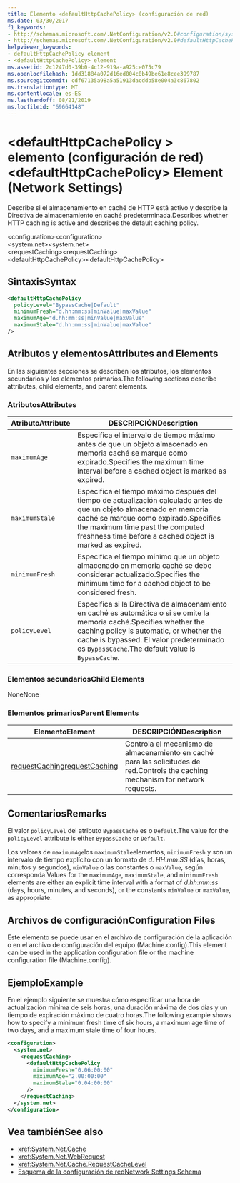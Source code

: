 ```yaml
---
title: Elemento <defaultHttpCachePolicy> (configuración de red)
ms.date: 03/30/2017
f1_keywords:
- http://schemas.microsoft.com/.NetConfiguration/v2.0#configuration/system.net/requestCaching/defaultHttpCachePolicy
- http://schemas.microsoft.com/.NetConfiguration/v2.0#defaultHttpCachePolicy
helpviewer_keywords:
- defaultHttpCachePolicy element
- <defaultHttpCachePolicy> element
ms.assetid: 2c1247d0-39b0-4c12-919a-a925ce075c79
ms.openlocfilehash: 1dd31884a072d16ed004c0b49be61e8cee399787
ms.sourcegitcommit: cdf67135a98a5a51913dacddb58e004a3c867802
ms.translationtype: MT
ms.contentlocale: es-ES
ms.lasthandoff: 08/21/2019
ms.locfileid: "69664148"
---
```

# <a name="defaulthttpcachepolicy-element-network-settings"></a><span data-ttu-id="a4443-102">\<defaultHttpCachePolicy > elemento (configuración de red)</span><span class="sxs-lookup"><span data-stu-id="a4443-102">\<defaultHttpCachePolicy> Element (Network Settings)</span></span>
<span data-ttu-id="a4443-103">Describe si el almacenamiento en caché de HTTP está activo y describe la Directiva de almacenamiento en caché predeterminada.</span><span class="sxs-lookup"><span data-stu-id="a4443-103">Describes whether HTTP caching is active and describes the default caching policy.</span></span>  
  
 <span data-ttu-id="a4443-104">\<configuration></span><span class="sxs-lookup"><span data-stu-id="a4443-104">\<configuration></span></span>  
<span data-ttu-id="a4443-105">\<system.net></span><span class="sxs-lookup"><span data-stu-id="a4443-105">\<system.net></span></span>  
<span data-ttu-id="a4443-106">\<requestCaching></span><span class="sxs-lookup"><span data-stu-id="a4443-106">\<requestCaching></span></span>  
<span data-ttu-id="a4443-107">\<defaultHttpCachePolicy></span><span class="sxs-lookup"><span data-stu-id="a4443-107">\<defaultHttpCachePolicy></span></span>  
  
## <a name="syntax"></a><span data-ttu-id="a4443-108">Sintaxis</span><span class="sxs-lookup"><span data-stu-id="a4443-108">Syntax</span></span>  
  
```xml  
<defaultHttpCachePolicy  
  policyLevel="BypassCache|Default"  
  minimumFresh="d.hh:mm:ss|minValue|maxValue"  
  maximumAge="d.hh:mm:ss|minValue|maxValue"  
  maximumStale="d.hh:mm:ss|minValue|maxValue"  
/>  
```  
  
## <a name="attributes-and-elements"></a><span data-ttu-id="a4443-109">Atributos y elementos</span><span class="sxs-lookup"><span data-stu-id="a4443-109">Attributes and Elements</span></span>  
 <span data-ttu-id="a4443-110">En las siguientes secciones se describen los atributos, los elementos secundarios y los elementos primarios.</span><span class="sxs-lookup"><span data-stu-id="a4443-110">The following sections describe attributes, child elements, and parent elements.</span></span>  
  
### <a name="attributes"></a><span data-ttu-id="a4443-111">Atributos</span><span class="sxs-lookup"><span data-stu-id="a4443-111">Attributes</span></span>  
  
|<span data-ttu-id="a4443-112">Atributo</span><span class="sxs-lookup"><span data-stu-id="a4443-112">Attribute</span></span>|<span data-ttu-id="a4443-113">DESCRIPCIÓN</span><span class="sxs-lookup"><span data-stu-id="a4443-113">Description</span></span>|  
|---------------|-----------------|  
|`maximumAge`|<span data-ttu-id="a4443-114">Especifica el intervalo de tiempo máximo antes de que un objeto almacenado en memoria caché se marque como expirado.</span><span class="sxs-lookup"><span data-stu-id="a4443-114">Specifies the maximum time interval before a cached object is marked as expired.</span></span>|  
|`maximumStale`|<span data-ttu-id="a4443-115">Especifica el tiempo máximo después del tiempo de actualización calculado antes de que un objeto almacenado en memoria caché se marque como expirado.</span><span class="sxs-lookup"><span data-stu-id="a4443-115">Specifies the maximum time past the computed freshness time before a cached object is marked as expired.</span></span>|  
|`minimumFresh`|<span data-ttu-id="a4443-116">Especifica el tiempo mínimo que un objeto almacenado en memoria caché se debe considerar actualizado.</span><span class="sxs-lookup"><span data-stu-id="a4443-116">Specifies the minimum time for a cached object to be considered fresh.</span></span>|  
|`policyLevel`|<span data-ttu-id="a4443-117">Especifica si la Directiva de almacenamiento en caché es automática o si se omite la memoria caché.</span><span class="sxs-lookup"><span data-stu-id="a4443-117">Specifies whether the caching policy is automatic, or whether the cache is bypassed.</span></span> <span data-ttu-id="a4443-118">El valor predeterminado es `BypassCache`.</span><span class="sxs-lookup"><span data-stu-id="a4443-118">The default value is `BypassCache`.</span></span>|  
  
### <a name="child-elements"></a><span data-ttu-id="a4443-119">Elementos secundarios</span><span class="sxs-lookup"><span data-stu-id="a4443-119">Child Elements</span></span>  
 <span data-ttu-id="a4443-120">None</span><span class="sxs-lookup"><span data-stu-id="a4443-120">None</span></span>  
  
### <a name="parent-elements"></a><span data-ttu-id="a4443-121">Elementos primarios</span><span class="sxs-lookup"><span data-stu-id="a4443-121">Parent Elements</span></span>  
  
|<span data-ttu-id="a4443-122">Elemento</span><span class="sxs-lookup"><span data-stu-id="a4443-122">Element</span></span>|<span data-ttu-id="a4443-123">DESCRIPCIÓN</span><span class="sxs-lookup"><span data-stu-id="a4443-123">Description</span></span>|  
|-------------|-----------------|  
|[<span data-ttu-id="a4443-124">requestCaching</span><span class="sxs-lookup"><span data-stu-id="a4443-124">requestCaching</span></span>](requestcaching-element-network-settings.md)|<span data-ttu-id="a4443-125">Controla el mecanismo de almacenamiento en caché para las solicitudes de red.</span><span class="sxs-lookup"><span data-stu-id="a4443-125">Controls the caching mechanism for network requests.</span></span>|  
  
## <a name="remarks"></a><span data-ttu-id="a4443-126">Comentarios</span><span class="sxs-lookup"><span data-stu-id="a4443-126">Remarks</span></span>  
 <span data-ttu-id="a4443-127">El valor `policyLevel` del atributo `BypassCache` es o `Default`.</span><span class="sxs-lookup"><span data-stu-id="a4443-127">The value for the `policyLevel` attribute is either `BypassCache` or `Default`.</span></span>  
  
 <span data-ttu-id="a4443-128">Los valores de `maximumAge`los `maximumStale`elementos, `minimumFresh` y son un intervalo de tiempo explícito con un formato de *d*. *HH*:*mm*:*SS* (días, horas, minutos y segundos), `minValue` o las constantes o `maxValue`, según corresponda.</span><span class="sxs-lookup"><span data-stu-id="a4443-128">Values for the `maximumAge`, `maximumStale`, and `minimumFresh` elements are either an explicit time interval with a format of *d*.*hh*:*mm*:*ss* (days, hours, minutes, and seconds), or the constants `minValue` or `maxValue`, as appropriate.</span></span>  
  
## <a name="configuration-files"></a><span data-ttu-id="a4443-129">Archivos de configuración</span><span class="sxs-lookup"><span data-stu-id="a4443-129">Configuration Files</span></span>  
 <span data-ttu-id="a4443-130">Este elemento se puede usar en el archivo de configuración de la aplicación o en el archivo de configuración del equipo (Machine.config).</span><span class="sxs-lookup"><span data-stu-id="a4443-130">This element can be used in the application configuration file or the machine configuration file (Machine.config).</span></span>  
  
## <a name="example"></a><span data-ttu-id="a4443-131">Ejemplo</span><span class="sxs-lookup"><span data-stu-id="a4443-131">Example</span></span>  
 <span data-ttu-id="a4443-132">En el ejemplo siguiente se muestra cómo especificar una hora de actualización mínima de seis horas, una duración máxima de dos días y un tiempo de expiración máximo de cuatro horas.</span><span class="sxs-lookup"><span data-stu-id="a4443-132">The following example shows how to specify a minimum fresh time of six hours, a maximum age time of two days, and a maximum stale time of four hours.</span></span>  
  
```xml  
<configuration>  
  <system.net>  
    <requestCaching>  
      <defaultHttpCachePolicy  
        minimumFresh="0.06:00:00"  
        maximumAge="2.00:00:00"  
        maximumStale="0.04:00:00"
      />  
    </requestCaching>  
  </system.net>  
</configuration>  
```  
  
## <a name="see-also"></a><span data-ttu-id="a4443-133">Vea también</span><span class="sxs-lookup"><span data-stu-id="a4443-133">See also</span></span>

- <xref:System.Net.Cache>
- <xref:System.Net.WebRequest>
- <xref:System.Net.Cache.RequestCacheLevel>
- [<span data-ttu-id="a4443-134">Esquema de la configuración de red</span><span class="sxs-lookup"><span data-stu-id="a4443-134">Network Settings Schema</span></span>](index.md)
